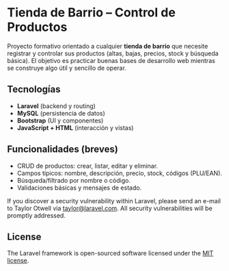 # Tienda de Barrio – Control de Productos

Proyecto formativo orientado a cualquier **tienda de barrio** que necesite registrar y controlar sus productos (altas, bajas, precios, stock y búsqueda básica). El objetivo es practicar buenas bases de desarrollo web mientras se construye algo útil y sencillo de operar.

## Tecnologías
- **Laravel** (backend y routing)
- **MySQL** (persistencia de datos)
- **Bootstrap** (UI y componentes)
- **JavaScript + HTML** (interacción y vistas)

## Funcionalidades (breves)
- CRUD de productos: crear, listar, editar y eliminar.
- Campos típicos: nombre, descripción, precio, stock, códigos (PLU/EAN).
- Búsqueda/filtrado por nombre o código.
- Validaciones básicas y mensajes de estado.

If you discover a security vulnerability within Laravel, please send an e-mail to Taylor Otwell via [taylor@laravel.com](mailto:taylor@laravel.com). All security vulnerabilities will be promptly addressed.

## License

The Laravel framework is open-sourced software licensed under the [MIT license](https://opensource.org/licenses/MIT).
